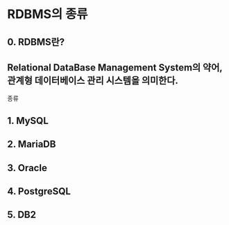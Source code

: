 # RDBMS의 종류

## 0. RDBMS란?
Relational DataBase Management System의 약어,
관계형 데이터베이스 관리 시스템을 의미한다.
--------------
종류

## 1. MySQL

## 2. MariaDB

## 3. Oracle

## 4. PostgreSQL

## 5. DB2
